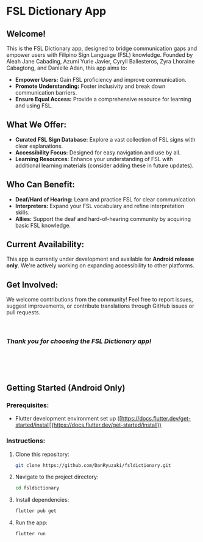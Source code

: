 # **FSL Dictionary App**

## **Welcome!**

This is the FSL Dictionary app, designed to bridge communication gaps and empower users with Filipino Sign Language (FSL) knowledge. Founded by Aleah Jane Cabading, Azumi Yurie Javier, Cyryll Ballesteros, Zyra Lhoraine Cabagtong, and Danielle Adan, this app aims to:

- **Empower Users:** Gain FSL proficiency and improve communication.
- **Promote Understanding:** Foster inclusivity and break down communication barriers.
- **Ensure Equal Access:** Provide a comprehensive resource for learning and using FSL.

## **What We Offer:**

- **Curated FSL Sign Database:** Explore a vast collection of FSL signs with clear explanations.
- **Accessibility Focus:** Designed for easy navigation and use by all.
- **Learning Resources:** Enhance your understanding of FSL with additional learning materials (consider adding these in future updates).

## **Who Can Benefit:**

- **Deaf/Hard of Hearing:** Learn and practice FSL for clear communication.
- **Interpreters:** Expand your FSL vocabulary and refine interpretation skills.
- **Allies:** Support the deaf and hard-of-hearing community by acquiring basic FSL knowledge.

## **Current Availability:**

This app is currently under development and available for **Android release only**. We're actively working on expanding accessibility to other platforms.

## **Get Involved:**

We welcome contributions from the community! Feel free to report issues, suggest improvements, or contribute translations through GitHub issues or pull requests.

_ㅤ_
### **_Thank you for choosing the FSL Dictionary app!_**
_ㅤ_

_ㅤ_
 
## **Getting Started (Android Only)**

### **Prerequisites:**

- Flutter development environment set up ([https://docs.flutter.dev/get-started/install](https://docs.flutter.dev/get-started/install))

### **Instructions:**

1. Clone this repository:
   ```bash
   git clone https://github.com/DanRyuzaki/fsldictionary.git
   ```
2. Navigate to the project directory:
   ```bash
   cd fsldictionary
   ```
3. Install dependencies:
   ```bash
   flutter pub get
   ```
4. Run the app:
   ```bash
   flutter run
   ```
